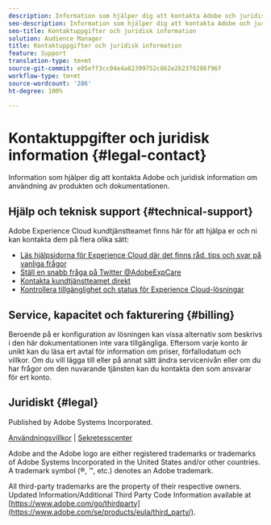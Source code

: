 ```yaml
---
description: Information som hjälper dig att kontakta Adobe och juridisk information om användning av produkten och dokumentationen.
seo-description: Information som hjälper dig att kontakta Adobe och juridisk information om användning av produkten och dokumentationen.
seo-title: Kontaktuppgifter och juridisk information
solution: Audience Manager
title: Kontaktuppgifter och juridisk information
feature: Support
translation-type: tm+mt
source-git-commit: e05eff3cc04e4a82399752c862e2b2370286f96f
workflow-type: tm+mt
source-wordcount: '286'
ht-degree: 100%

---
```



# Kontaktuppgifter och juridisk information {#legal-contact}

Information som hjälper dig att kontakta Adobe och juridisk information om användning av produkten och dokumentationen.

## Hjälp och teknisk support {#technical-support}

Adobe Experience Cloud kundtjänstteamet finns här för att hjälpa er och ni kan kontakta dem på flera olika sätt:

* [Läs hjälpsidorna för Experience Cloud där det finns råd, tips och svar på vanliga frågor](https://helpx.adobe.com/se/support.ec.html)
* [Ställ en snabb fråga på Twitter @AdobeExpCare](https://twitter.com/AdobeExpCare)
* [Kontakta kundtjänstteamet direkt](https://helpx.adobe.com/se/contact/enterprise-support.ec.html)
* [Kontrollera tillgänglighet och status för Experience Cloud-lösningar](https://status.adobe.com/)

## Service, kapacitet och fakturering {#billing}

Beroende på er konfiguration av lösningen kan vissa alternativ som beskrivs i den här dokumentationen inte vara tillgängliga. Eftersom varje konto är unikt kan du läsa ert avtal för information om priser, förfallodatum och villkor. Om du vill lägga till eller på annat sätt ändra servicenivån eller om du har frågor om den nuvarande tjänsten kan du kontakta den som ansvarar för ert konto.

## Juridiskt {#legal}

Published by Adobe Systems Incorporated.

[Användningsvillkor](https://www.adobe.com/se/legal/terms.html) | [Sekretesscenter](https://www.adobe.com/se/privacy.html)

Adobe and the Adobe logo are either registered trademarks or trademarks of Adobe Systems Incorporated in the United States and/or other countries. A trademark symbol (®, ™, etc.) denotes an Adobe trademark.

All third-party trademarks are the property of their respective owners. Updated Information/Additional Third Party Code Information available at [https://www.adobe.com/go/thirdparty](https://www.adobe.com/se/products/eula/third_party/).
